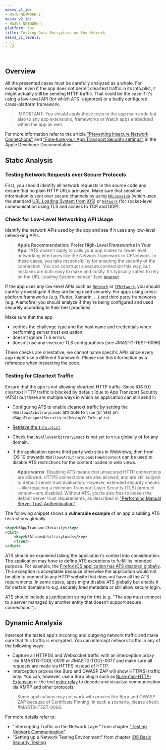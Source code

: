 ```yaml
---
masvs_v1_id:
- MSTG-NETWORK-1
masvs_v2_id:
- MASVS-NETWORK-1
platform: ios
title: Testing Data Encryption on the Network
masvs_v1_levels:
- L1
- L2

---
```


## Overview

All the presented cases must be carefully analyzed as a whole. For example, even if the app does not permit cleartext traffic in its Info.plist, it might actually still be sending HTTP traffic. That could be the case if it's using a low-level API (for which ATS is ignored) or a badly configured cross-platform framework.

> IMPORTANT: You should apply these tests to the app main code but also to any app extensions, frameworks or Watch apps embedded within the app as well.

For more information refer to the article ["Preventing Insecure Network Connections"](https://developer.apple.com/documentation/security/preventing_insecure_network_connections) and ["Fine-tune your App Transport Security settings"](https://developer.apple.com/news/?id=jxky8h89) in the Apple Developer Documentation.

## Static Analysis

### Testing Network Requests over Secure Protocols

First, you should identify all network requests in the source code and ensure that no plain HTTP URLs are used. Make sure that sensitive information is sent over secure channels by using [`URLSession`](https://developer.apple.com/documentation/foundation/urlsession) (which uses the standard [URL Loading System from iOS](https://developer.apple.com/documentation/foundation/url_loading_system)) or [`Network`](https://developer.apple.com/documentation/network) (for socket-level communication using TLS and access to TCP and UDP).

### Check for Low-Level Networking API Usage

Identify the network APIs used by the app and see if it uses any low-level networking APIs.

> **Apple Recommendation: Prefer High-Level Frameworks in Your App**: "ATS doesn’t apply to calls your app makes to lower-level networking interfaces like the Network framework or CFNetwork. In these cases, you take responsibility for ensuring the security of the connection. You can construct a secure connection this way, but mistakes are both easy to make and costly. It’s typically safest to rely on the URL Loading System instead" (see [source](https://developer.apple.com/documentation/security/preventing_insecure_network_connections)).

If the app uses any low-level APIs such as [`Network`](https://developer.apple.com/documentation/network) or [`CFNetwork`](https://developer.apple.com/documentation/cfnetwork), you should carefully investigate if they are being used securely. For apps using cross-platform frameworks (e.g. Flutter, Xamarin, ...) and third party frameworks (e.g. Alamofire) you should analyze if they're being configured and used securely according to their best practices.

Make sure that the app:

- verifies the challenge type and the host name and credentials when performing server trust evaluation.
- doesn't ignore TLS errors.
- doesn't use any insecure TLS configurations (see #MASTG-TEST-0066)

These checks are orientative, we cannot name specific APIs since every app might use a different framework. Please use this information as a reference when inspecting the code.

### Testing for Cleartext Traffic

Ensure that the app is not allowing cleartext HTTP traffic. Since iOS 9.0 cleartext HTTP traffic is blocked by default (due to App Transport Security (ATS)) but there are multiple ways in which an application can still send it:

- Configuring ATS to enable cleartext traffic by setting the `NSAllowsArbitraryLoads` attribute to `true` (or `YES`) on `NSAppTransportSecurity` in the app's `Info.plist`.
- [Retrieve the `Info.plist`](../../../0x06b-iOS-Security-Testing.md#the-infoplist-file)
- Check that `NSAllowsArbitraryLoads` is not set to `true` globally of for any domain.

- If the application opens third party web sites in WebViews, then from iOS 10 onwards `NSAllowsArbitraryLoadsInWebContent` can be used to disable ATS restrictions for the content loaded in web views.

> **Apple warns:** Disabling ATS means that unsecured HTTP connections are allowed. HTTPS connections are also allowed, and are still subject to default server trust evaluation. However, extended security checks—like requiring a minimum Transport Layer Security (TLS) protocol version—are disabled. Without ATS, you’re also free to loosen the default server trust requirements, as described in ["Performing Manual Server Trust Authentication"](https://developer.apple.com/documentation/foundation/url_loading_system/handling_an_authentication_challenge/performing_manual_server_trust_authentication).

The following snippet shows a **vulnerable example** of an app disabling ATS restrictions globally.

```xml
<key>NSAppTransportSecurity</key>
<dict>
    <key>NSAllowsArbitraryLoads</key>
    <true/>
</dict>
```

ATS should be examined taking the application's context into consideration. The application may _have to_ define ATS exceptions to fulfill its intended purpose. For example, the [Firefox iOS application has ATS disabled globally](https://github.com/mozilla-mobile/firefox-ios/blob/v97.0/Client/Info.plist#L82). This exception is acceptable because otherwise the application would not be able to connect to any HTTP website that does not have all the ATS requirements. In some cases, apps might disable ATS globally but enable it for certain domains to e.g. securely load metadata or still allow secure login.

ATS should include a [justification string](https://developer.apple.com/documentation/security/preventing_insecure_network_connections#3138036) for this (e.g. "The app must connect to a server managed by another entity that doesn’t support secure connections.").

## Dynamic Analysis

Intercept the tested app's incoming and outgoing network traffic and make sure that this traffic is encrypted. You can intercept network traffic in any of the following ways:

- Capture all HTTP(S) and Websocket traffic with an interception proxy like #MASTG-TOOL-0079 or #MASTG-TOOL-0077 and make sure all requests are made via HTTPS instead of HTTP.
- Interception proxies like Burp and OWASP ZAP will show HTTP(S) traffic only. You can, however, use a Burp plugin such as [Burp-non-HTTP-Extension](https://github.com/summitt/Burp-Non-HTTP-Extension "Burp-non-HTTP-Extension") or the tool [mitm-relay](https://github.com/jrmdev/mitm_relay "mitm-relay") to decode and visualize communication via XMPP and other protocols.

> Some applications may not work with proxies like Burp and OWASP ZAP because of Certificate Pinning. In such a scenario, please check #MASTG-TEST-0068.

For more details refer to:

- "Intercepting Traffic on the Network Layer" from chapter ["Testing Network Communication"](../../../0x04f-Testing-Network-Communication.md#intercepting-traffic-on-the-network-layer)
- "Setting up a Network Testing Environment" from chapter [iOS Basic Security Testing](../../../0x06b-iOS-Security-Testing.md#setting-up-a-network-testing-environment)
